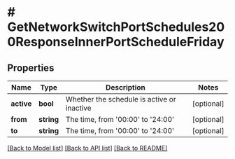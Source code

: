 # # GetNetworkSwitchPortSchedules200ResponseInnerPortScheduleFriday

## Properties

Name | Type | Description | Notes
------------ | ------------- | ------------- | -------------
**active** | **bool** | Whether the schedule is active or inactive | [optional]
**from** | **string** | The time, from &#39;00:00&#39; to &#39;24:00&#39; | [optional]
**to** | **string** | The time, from &#39;00:00&#39; to &#39;24:00&#39; | [optional]

[[Back to Model list]](../../README.md#models) [[Back to API list]](../../README.md#endpoints) [[Back to README]](../../README.md)
